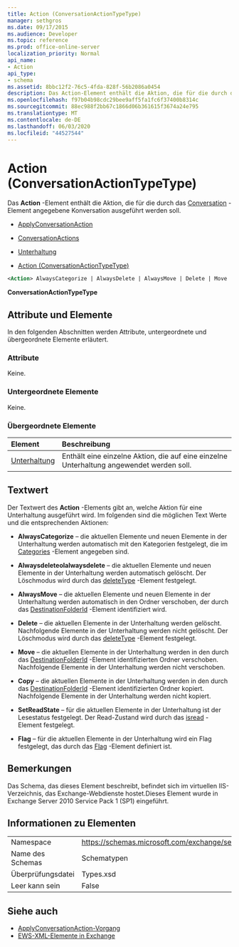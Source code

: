 ```yaml
---
title: Action (ConversationActionTypeType)
manager: sethgros
ms.date: 09/17/2015
ms.audience: Developer
ms.topic: reference
ms.prod: office-online-server
localization_priority: Normal
api_name:
- Action
api_type:
- schema
ms.assetid: 8bbc12f2-76c5-4fda-828f-56b2086a0454
description: Das Action-Element enthält die Aktion, die für die durch das Conversation-Element angegebene Konversation ausgeführt werden soll.
ms.openlocfilehash: f97b04b98cdc29bee9aff5fa1fc6f37400b8314c
ms.sourcegitcommit: 88ec988f2bb67c1866d06b361615f3674a24e795
ms.translationtype: MT
ms.contentlocale: de-DE
ms.lasthandoff: 06/03/2020
ms.locfileid: "44527544"
---
```

# <a name="action-conversationactiontypetype"></a>Action (ConversationActionTypeType)

Das **Action** -Element enthält die Aktion, die für die durch das [Conversation](conversationid.md) -Element angegebene Konversation ausgeführt werden soll. 
  
- [ApplyConversationAction](applyconversationaction.md)
  
- [ConversationActions](conversationactions.md)
  
- [Unterhaltung](conversationaction.md)
  
- [Action (ConversationActionTypeType)](action-conversationactiontypetype.md)
  
```XML
<Action> AlwaysCategorize | AlwaysDelete | AlwaysMove | Delete | Move | Copy | SetReadState </Action>
```

 **ConversationActionTypeType**
## <a name="attributes-and-elements"></a>Attribute und Elemente

In den folgenden Abschnitten werden Attribute, untergeordnete und übergeordnete Elemente erläutert.
  
### <a name="attributes"></a>Attribute

Keine.
  
### <a name="child-elements"></a>Untergeordnete Elemente

Keine.
  
### <a name="parent-elements"></a>Übergeordnete Elemente

|**Element**|**Beschreibung**|
|:-----|:-----|
|[Unterhaltung](conversationaction.md) <br/> |Enthält eine einzelne Aktion, die auf eine einzelne Unterhaltung angewendet werden soll.  <br/> |
   
## <a name="text-value"></a>Textwert

Der Textwert des **Action** -Elements gibt an, welche Aktion für eine Unterhaltung ausgeführt wird. Im folgenden sind die möglichen Text Werte und die entsprechenden Aktionen: 
  
- **AlwaysCategorize** – die aktuellen Elemente und neuen Elemente in der Unterhaltung werden automatisch mit den Kategorien festgelegt, die im [Categories](categories-ex15websvcsotherref.md) -Element angegeben sind. 
    
- **Alwaysdeleteolalwaysdelete** – die aktuellen Elemente und neuen Elemente in der Unterhaltung werden automatisch gelöscht. Der Löschmodus wird durch das [deleteType](deletetype.md) -Element festgelegt. 
    
- **AlwaysMove** – die aktuellen Elemente und neuen Elemente in der Unterhaltung werden automatisch in den Ordner verschoben, der durch das [DestinationFolderId](destinationfolderid.md) -Element identifiziert wird. 
    
- **Delete** – die aktuellen Elemente in der Unterhaltung werden gelöscht. Nachfolgende Elemente in der Unterhaltung werden nicht gelöscht. Der Löschmodus wird durch das [deleteType](deletetype.md) -Element festgelegt. 
    
- **Move** – die aktuellen Elemente in der Unterhaltung werden in den durch das [DestinationFolderId](destinationfolderid.md) -Element identifizierten Ordner verschoben. Nachfolgende Elemente in der Unterhaltung werden nicht verschoben. 
    
- **Copy** – die aktuellen Elemente in der Unterhaltung werden in den durch das [DestinationFolderId](destinationfolderid.md) -Element identifizierten Ordner kopiert. Nachfolgende Elemente in der Unterhaltung werden nicht kopiert. 
    
- **SetReadState** – für die aktuellen Elemente in der Unterhaltung ist der Lesestatus festgelegt. Der Read-Zustand wird durch das [isread](isread.md) -Element festgelegt. 
    
- **Flag** – für die aktuellen Elemente in der Unterhaltung wird ein Flag festgelegt, das durch das [Flag](flag.md) -Element definiert ist. 
    
## <a name="remarks"></a>Bemerkungen

Das Schema, das dieses Element beschreibt, befindet sich im virtuellen IIS-Verzeichnis, das Exchange-Webdienste hostet.Dieses Element wurde in Exchange Server 2010 Service Pack 1 (SP1) eingeführt.
  
## <a name="element-information"></a>Informationen zu Elementen

|||
|:-----|:-----|
|Namespace  <br/> |https://schemas.microsoft.com/exchange/services/2006/types  <br/> |
|Name des Schemas  <br/> |Schematypen  <br/> |
|Überprüfungsdatei  <br/> |Types.xsd  <br/> |
|Leer kann sein  <br/> |False  <br/> |
   
## <a name="see-also"></a>Siehe auch

- [ApplyConversationAction-Vorgang](applyconversationaction-operation.md)
- [EWS-XML-Elemente in Exchange](ews-xml-elements-in-exchange.md)

